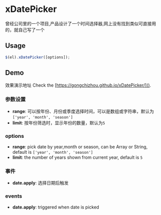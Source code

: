 # xDatePicker

曾经公司里的一个项目,产品设计了一个时间选择器,网上没有找到类似可直接用的，就自己写了一个

## Usage

```js
$(el).xDatePicker([options]);
```
## Demo

效果演示地址
Check the [https://gongchizhou.github.io/xDatePicker/]().

### 参数设置

 * __range__: 可以按年份、月份或季度选择时间，可以是数组或字符串，默认为`['year', 'month', 'season']`
 * __limit__: 按年份筛选时，显示年份的数量，默认为`5`

### options

 * __range__: pick date by year,month or season, can be Array or String, default is `['year', 'month', 'season']`
 * __limit__: the number of years shown from current year, default is `5`

 ### 事件

 * __date.apply__: 选择日期后触发

  ### events

 * __date.apply__: triggered when date is picked

